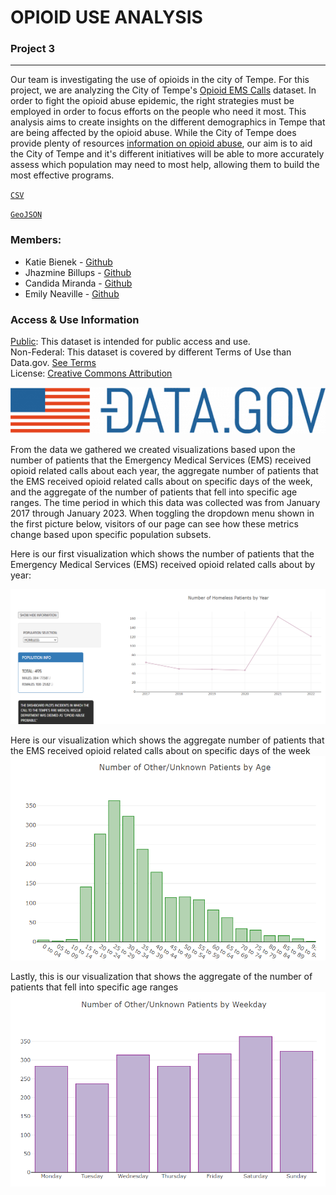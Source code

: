 # **OPIOID USE ANALYSIS** 
### Project 3
---
Our team is investigating the use of opioids in the city of Tempe. For this project, we are analyzing the City of Tempe's [Opioid EMS Calls](https://catalog.data.gov/dataset/opioid-ems-calls-ac2fc) dataset. In order to fight the opioid abuse epidemic, the right strategies must be employed in order to focus efforts on the people who need it most. This analysis aims to create insights on the different demographics in Tempe that are being affected by the opioid abuse. While the City of Tempe does provide plenty of resources [information on opioid abuse](https://tempegov.maps.arcgis.com/apps/MapJournal/index.html?appid=c40206ce59a4442a8bc49bcfe6637b8f), our aim is to aid the City of Tempe and it's different initiatives will be able to more accurately assess which population may need to most help, allowing them to build the most effective programs.



[`CSV`](https://catalog.data.gov/dataset/opioid-ems-calls-ac2fc/resource/1fc24c28-03a4-47fb-b718-88a401477c88)

[`GeoJSON`](https://catalog.data.gov/dataset/opioid-ems-calls-ac2fc/resource/a96a76d7-5c51-4501-a36f-8d5cb56938cd)


### Members: 
* Katie Bienek - [Github](https://github.com/kfbienek)
* Jhazmine Billups - [Github](https://github.com/JhazmineC)
* Candida Miranda - [Github](https://github.com/candidamg)
* Emily Neaville - [Github](https://github.com/emilyneaville)

### Access & Use Information
[Public](https://resources.data.gov/resources/dcat-us/): This dataset is intended for public access and use.<br />
Non-Federal: This dataset is covered by different Terms of Use than Data.gov. [See Terms](https://gis.tempe.gov/ordinances/open-data-terms-of-use.pdf)<br />
License: [Creative Commons Attribution](http://opendefinition.org/licenses/cc-by)

![Data.gov](images/data.gov.png)


From the data we gathered we created visualizations based upon the number of patients that the Emergency Medical Services (EMS) received opioid related calls about each year, the aggregate number of patients that the EMS received opioid related calls about on specific days of the week, and the aggregate of the number of patients that fell into specific age ranges. The time period in which this data was collected was from January 2017 through January 2023. When toggling the dropdown menu shown in the first picture below, visitors of our page can see how these metrics change based upon specific population subsets.

Here is our first visualization which shows the number of patients that the Emergency Medical Services (EMS) received opioid related calls about by year:

!['Line Graph'](images/linegraph.png)

Here is our visualization which shows the aggregate number of patients that the EMS received opioid related calls about on specific days of the week 
!['Bar Chart'](images/greenbar.png)

Lastly, this is our visualization that shows the aggregate of the number of patients that fell into specific age ranges
!['Bar Chart'](images/purplebar.png)


